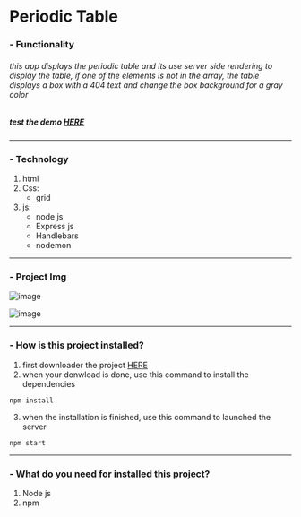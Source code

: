 # Periodic Table


###  -  Functionality

###### this app displays the periodic table and its use server side rendering to display the table, if one of the elements is not in the array, the table displays a box with a 404 text and change the box background for a gray color

##### test the demo [HERE](https://periodic-table-lf.herokuapp.com "HERE")
------------

### - Technology

1. html
2. Css:
	- grid
3. js:
	- node js
	- Express js 
	- Handlebars
	- nodemon
 

------------

### - Project Img

![image](https://user-images.githubusercontent.com/84060723/177637222-f8eab23f-dac9-4e32-8033-5d3ed33f4376.png)

![image](https://user-images.githubusercontent.com/84060723/177637403-3aff70db-7ae8-439b-a5ed-04d1c7b8d717.png)


------------

### - How is this project installed?

1. first downloader the project [HERE](https://github.com/luisferllub230/Periodic-Table/archive/refs/heads/main.zip "HERE")
2. when your donwload is done, use this command to install the dependencies
  
  ```
npm install 
```
 3. when the installation is finished, use this command to launched the server
 
   ```
npm start 
```
------------

### - What do you need for installed this project?

1. Node js
2. npm
